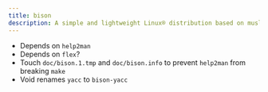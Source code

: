 ```yaml
---
title: bison
description: A simple and lightweight Linux® distribution based on musl libc and toybox
---
```


- Depends on `help2man`
- Depends on `flex`?
- Touch `doc/bison.1.tmp` and `doc/bison.info` to prevent `help2man` from breaking `make`
- Void renames `yacc` to `bison-yacc`
